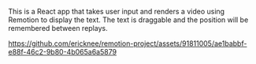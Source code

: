 This is a React app that takes user input and renders a video using Remotion to display the text. The text is draggable and the position will be remembered between replays.


https://github.com/ericknee/remotion-project/assets/91811005/ae1babbf-e88f-46c2-9b80-4b065a6a5879

